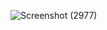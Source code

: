 ![Screenshot (2977)](https://github.com/ItsMeShashu/JS-number-Game/assets/111221384/6fe46ba0-33a6-40a9-a516-b5e36348b17e)
